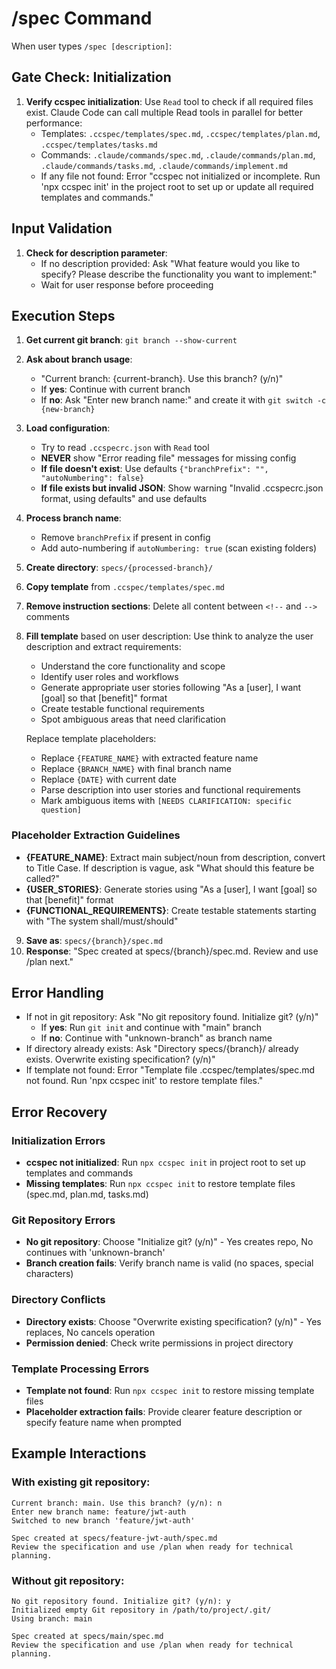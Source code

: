# /spec Command

When user types `/spec [description]`:

## Gate Check: Initialization

1. **Verify ccspec initialization**: Use `Read` tool to check if all required files exist. Claude Code can call multiple Read tools in parallel for better performance:
   - Templates: `.ccspec/templates/spec.md`, `.ccspec/templates/plan.md`, `.ccspec/templates/tasks.md`
   - Commands: `.claude/commands/spec.md`, `.claude/commands/plan.md`, `.claude/commands/tasks.md`, `.claude/commands/implement.md`
   - If any file not found: Error "ccspec not initialized or incomplete. Run 'npx ccspec init' in the project root to set up or update all required templates and commands."

## Input Validation

1. **Check for description parameter**:
   - If no description provided: Ask "What feature would you like to specify? Please describe the functionality you want to implement:"
   - Wait for user response before proceeding

## Execution Steps

1. **Get current git branch**: `git branch --show-current`
2. **Ask about branch usage**:
   - "Current branch: {current-branch}. Use this branch? (y/n)"
   - If **yes**: Continue with current branch
   - If **no**: Ask "Enter new branch name:" and create it with `git switch -c {new-branch}`
3. **Load configuration**:
   - Try to read `.ccspecrc.json` with `Read` tool
   - **NEVER** show "Error reading file" messages for missing config
   - **If file doesn't exist**: Use defaults `{"branchPrefix": "", "autoNumbering": false}`
   - **If file exists but invalid JSON**: Show warning "Invalid .ccspecrc.json format, using defaults" and use defaults
4. **Process branch name**:
   - Remove `branchPrefix` if present in config
   - Add auto-numbering if `autoNumbering: true` (scan existing folders)
5. **Create directory**: `specs/{processed-branch}/`
6. **Copy template** from `.ccspec/templates/spec.md`
7. **Remove instruction sections**: Delete all content between `<!--` and `-->` comments
8. **Fill template** based on user description:
   Use think to analyze the user description and extract requirements:
   - Understand the core functionality and scope
   - Identify user roles and workflows
   - Generate appropriate user stories following "As a [user], I want [goal] so that [benefit]" format
   - Create testable functional requirements
   - Spot ambiguous areas that need clarification

   Replace template placeholders:
   - Replace `{FEATURE_NAME}` with extracted feature name
   - Replace `{BRANCH_NAME}` with final branch name
   - Replace `{DATE}` with current date
   - Parse description into user stories and functional requirements
   - Mark ambiguous items with `[NEEDS CLARIFICATION: specific question]`

### Placeholder Extraction Guidelines
- **{FEATURE_NAME}**: Extract main subject/noun from description, convert to Title Case. If description is vague, ask "What should this feature be called?"
- **{USER_STORIES}**: Generate stories using "As a [user], I want [goal] so that [benefit]" format
- **{FUNCTIONAL_REQUIREMENTS}**: Create testable statements starting with "The system shall/must/should"
9. **Save as**: `specs/{branch}/spec.md`
10. **Response**: "Spec created at specs/{branch}/spec.md. Review and use /plan next."


## Error Handling
- If not in git repository: Ask "No git repository found. Initialize git? (y/n)"
  - If **yes**: Run `git init` and continue with "main" branch
  - If **no**: Continue with "unknown-branch" as branch name
- If directory already exists: Ask "Directory specs/{branch}/ already exists. Overwrite existing specification? (y/n)"
- If template not found: Error "Template file .ccspec/templates/spec.md not found. Run 'npx ccspec init' to restore template files."

## Error Recovery

### Initialization Errors
- **ccspec not initialized**: Run `npx ccspec init` in project root to set up templates and commands
- **Missing templates**: Run `npx ccspec init` to restore template files (spec.md, plan.md, tasks.md)

### Git Repository Errors
- **No git repository**: Choose "Initialize git? (y/n)" - Yes creates repo, No continues with 'unknown-branch'
- **Branch creation fails**: Verify branch name is valid (no spaces, special characters)

### Directory Conflicts
- **Directory exists**: Choose "Overwrite existing specification? (y/n)" - Yes replaces, No cancels operation
- **Permission denied**: Check write permissions in project directory

### Template Processing Errors
- **Template not found**: Run `npx ccspec init` to restore missing template files
- **Placeholder extraction fails**: Provide clearer feature description or specify feature name when prompted

## Example Interactions

### With existing git repository:
```
Current branch: main. Use this branch? (y/n): n
Enter new branch name: feature/jwt-auth
Switched to new branch 'feature/jwt-auth'

Spec created at specs/feature-jwt-auth/spec.md
Review the specification and use /plan when ready for technical planning.
```

### Without git repository:
```
No git repository found. Initialize git? (y/n): y
Initialized empty Git repository in /path/to/project/.git/
Using branch: main

Spec created at specs/main/spec.md
Review the specification and use /plan when ready for technical planning.
```
